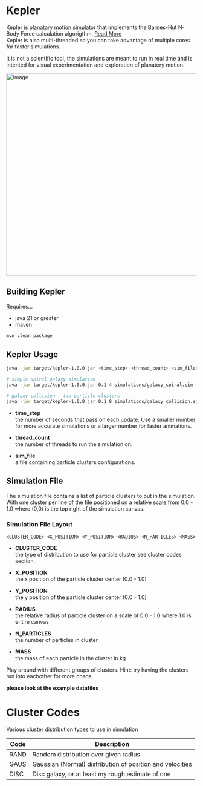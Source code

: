 # Kepler



Kepler is planatary motion simulator that implements the Barnes-Hut 
N-Body Force calculation algorigthm. 
[Read More](https://en.wikipedia.org/wiki/Barnes%E2%80%93Hut_simulation)\
Kepler is also multi-threaded so you can take advantage of 
multiple cores for faster simulations.

It is not a scientific tool, the simulations are meant to run in 
real time and is intented for visual experimentation
and exploration of planatery motion.

<img width="536" height="536" alt="image" src="https://github.com/user-attachments/assets/21d6532b-c279-49ce-84e6-95763881843c" />


## Building Kepler

Requires...

- java 21 or greater
- maven

```bash
mvn clean package
```

## Kepler Usage

```bash
java -jar target/kepler-1.0.0.jar <time_step> <thread_count> <sim_file>

# simple spiral galaxy simulation
java -jar target/kepler-1.0.0.jar 0.1 4 simulations/galaxy_spiral.sim

# galaxy collision - two particle clusters
java -jar target/kepler-1.0.0.jar 0.1 8 simulations/galaxy_collision.sim
```
* **time_step** </br>
the number of seconds that pass on each update.
Use a smaller number for more accurate simulations or a 
larger number for faster animations.

* **thread_count** </br>
the number of threads to run the simulation on.

* **sim_file** </br>
a file containing particle clusters configurations. 


## Simulation File
The simulation file contains a list of particle clusters
to put in the simulation. With one cluster per line of the file
positioned on a relative scale from 0.0 - 1.0 where (0,0)
is the top right of the simulation canvas.

### Simulation File Layout
```
<CLUSTER_CODE> <X_POSITION> <Y_POSITION> <RADIUS> <N_PARTICLES> <MASS>
```

* **CLUSTER_CODE**\
the type of distribution to use for particle cluster
see cluster codes section.
  
* **X_POSITION**\
the x position of the particle cluster center (0.0 - 1.0)
  
* **Y_POSITION**\
the y position of the particle cluster center (0.0 - 1.0)
  
* **RADIUS**\
the relative radius of particle cluster 
on a scale of 0.0 - 1.0 where 1.0 is entire canvas
  
* **N_PARTICLES**\
the number of particles in cluster

* **MASS**\
the mass of each particle in the cluster in kg


Play around with different groups of clusters. Hint: try
having the clusters run into eachother for more chaos.

**please look at the example datafiles**

# Cluster Codes
Various cluster distribution types to use in simulation

| Code | Description |
|------|-------------|
|RAND    | Random distribution over given radius|
|GAUS    | Gaussian (Normal) distribution of position and velocities|
|DISC    | Disc galaxy, or at least my rough estimate of one|
